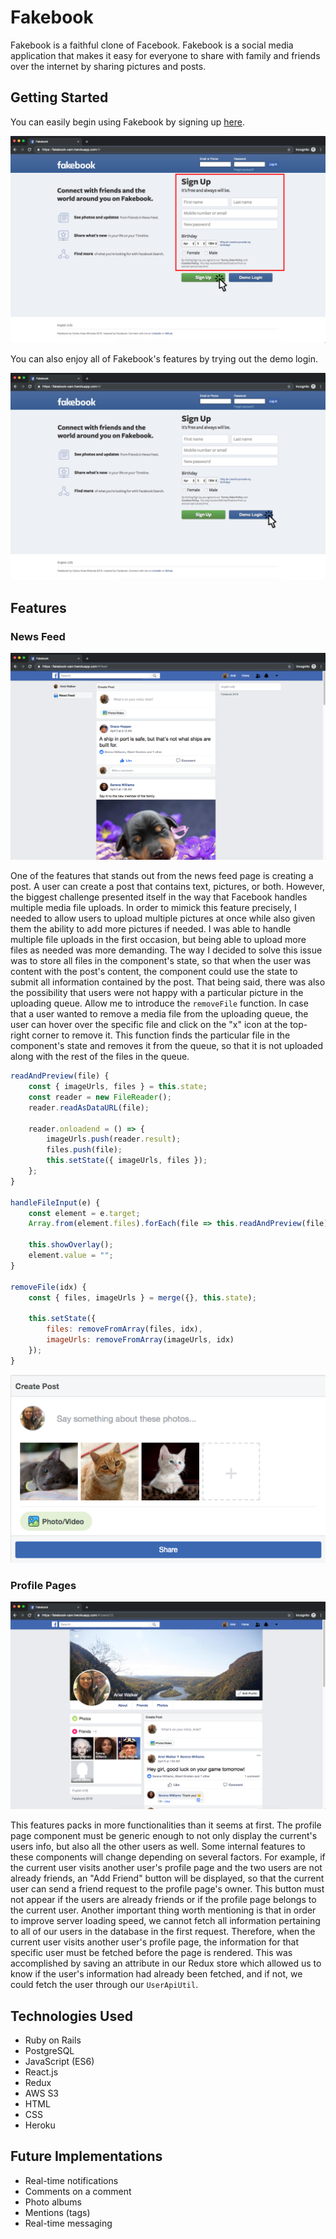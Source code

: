 # Fakebook

Fakebook is a faithful clone of Facebook. Fakebook is a social media application that makes it easy for everyone to share with family and friends over the internet by sharing pictures and posts. 

## Getting Started

You can easily begin using Fakebook by signing up [here](https://fakebook-cam.herokuapp.com/#/). 

![sign-up-screenshot](https://github.com/carlosarias1992/Fakebook/raw/master/app/assets/images/sign-up.png "Sign Up")

You can also enjoy all of Fakebook's features by trying out the demo login. 

![demo-login-screenshot](https://github.com/carlosarias1992/Fakebook/raw/master/app/assets/images/demo-login.png "Demo Login")

## Features

### News Feed

![news-feed-screenshot](https://github.com/carlosarias1992/Fakebook/raw/master/app/assets/images/news-feed.png "News Feed")

One of the features that stands out from the news feed page is creating a post. A user can create a post that contains text, pictures, or both. However, the biggest challenge presented itself in the way that Facebook handles multiple media file uploads. In order to mimick this feature precisely, I needed to allow users to upload multiple pictures at once while also given them the ability to add more pictures if needed. I was able to handle multiple file uploads in the first occasion, but being able to upload more files as needed was more demanding. The way I decided to solve this issue was to store all files in the component's state, so that when the user was content with the post's content, the component could use the state to submit all information contained by the post. That being said, there was also the possibility that users were not happy with a particular picture in the uploading queue. Allow me to introduce the `removeFile` function. In case that a user wanted to remove a media file from the uploading queue, the user can hover over the specific file and click on the "x" icon at the top-right corner to remove it. This function finds the particular file in the component's state and removes it from the queue, so that it is not uploaded along with the rest of the files in the queue. 

``` Javascript
readAndPreview(file) {
    const { imageUrls, files } = this.state;
    const reader = new FileReader();
    reader.readAsDataURL(file);

    reader.onloadend = () => {
        imageUrls.push(reader.result);
        files.push(file);
        this.setState({ imageUrls, files });
    };
}

handleFileInput(e) {
    const element = e.target;
    Array.from(element.files).forEach(file => this.readAndPreview(file));

    this.showOverlay();
    element.value = "";
}

removeFile(idx) {
    const { files, imageUrls } = merge({}, this.state);

    this.setState({ 
        files: removeFromArray(files, idx),
        imageUrls: removeFromArray(imageUrls, idx)
    });
}
```

![post-form-screenshot](https://github.com/carlosarias1992/Fakebook/raw/master/app/assets/images/post-form.png "Post Form")

### Profile Pages

![profile-page-screenshot](https://github.com/carlosarias1992/Fakebook/raw/master/app/assets/images/profile-page.png "Profile Page")

This features packs in more functionalities than it seems at first. The profile page component must be generic enough to not only display the current's users info, but also all the other users as well. Some internal features to these components will change depending on several factors. For example, if the current user visits another user's profile page and the two users are not already friends, an "Add Friend" button will be displayed, so that the current user can send a friend request to the profile page's owner. This button must not appear if the users are already friends or if the profile page belongs to the current user. Another important thing worth mentioning is that in order to improve server loading speed, we cannot fetch all information pertaining to all of our users in the database in the first request. Therefore, when the current user visits another user's profile page, the information for that specific user must be fetched before the page is rendered. This was accomplished by saving an attribute in our Redux store which allowed us to know if the user's information had already been fetched, and if not, we could fetch the user through our `UserApiUtil`.

## Technologies Used

* Ruby on Rails
* PostgreSQL
* JavaScript (ES6)
* React.js
* Redux
* AWS S3
* HTML
* CSS
* Heroku

## Future Implementations

* Real-time notifications
* Comments on a comment
* Photo albums
* Mentions (tags)
* Real-time messaging
